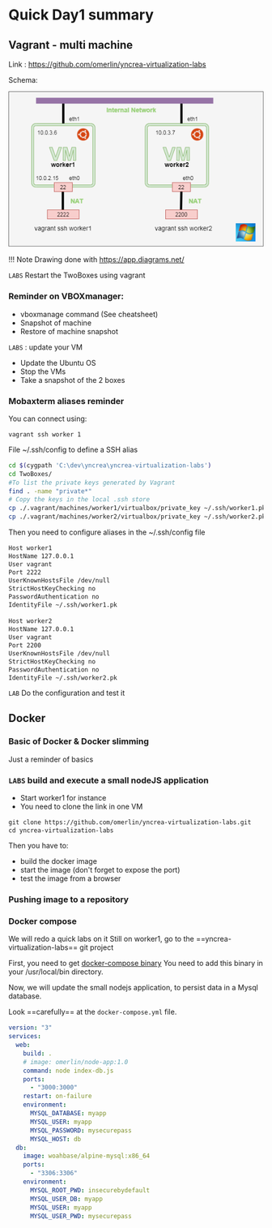 # Quick Day1 summary

## Vagrant - multi machine
Link : https://github.com/omerlin/yncrea-virtualization-labs

Schema:

![VIRTHW](./files/virtualization/twoboxes.png "Virtualized HW")

!!! Note
    Drawing done with https://app.diagrams.net/

`LABS` Restart the TwoBoxes using vagrant

### Reminder on VBOXmanager:

* vboxmanage command (See cheatsheet)
* Snapshot of machine
* Restore of machine snapshot

`LABS` : update your VM
* Update the Ubuntu OS
* Stop the VMs
* Take a snapshot of the 2 boxes

### Mobaxterm aliases reminder
You can connect using:
```
vagrant ssh worker 1
```

File ~/.ssh/config to define a SSH alias

```bash
cd $(cygpath 'C:\dev\yncrea\yncrea-virtualization-labs')
cd TwoBoxes/
#To list the private keys generated by Vagrant
find . -name "private*"
# Copy the keys in the local .ssh store
cp ./.vagrant/machines/worker1/virtualbox/private_key ~/.ssh/worker1.pk
cp ./.vagrant/machines/worker2/virtualbox/private_key ~/.ssh/worker2.pk
```

Then you need to configure aliases in the ~/.ssh/config file
```
Host worker1
HostName 127.0.0.1
User vagrant
Port 2222
UserKnownHostsFile /dev/null
StrictHostKeyChecking no
PasswordAuthentication no
IdentityFile ~/.ssh/worker1.pk

Host worker2
HostName 127.0.0.1
User vagrant
Port 2200
UserKnownHostsFile /dev/null
StrictHostKeyChecking no
PasswordAuthentication no
IdentityFile ~/.ssh/worker2.pk
```

`LAB` Do the configuration and test it 

## Docker

### Basic of Docker & Docker slimming
Just a reminder of basics

### `LABS` build and execute a small nodeJS application

* Start worker1 for instance
* You need to clone the link in one VM

```
git clone https://github.com/omerlin/yncrea-virtualization-labs.git
cd yncrea-virtualization-labs
```
Then you have to:
* build the docker image
* start the image (don't forget to expose the port)
* test the image from a browser

### Pushing image to a repository 

### Docker compose
We will redo a quick labs on it
Still on worker1, go to the ==yncrea-virtualization-labs== git project

First, you need to get [docker-compose binary](https://github.com/docker/compose/releases)
You need to add this binary in your /usr/local/bin directory.

Now, we will update the small nodejs application, to persist data in a Mysql database.

Look ==carefully== at the `docker-compose.yml` file.

```yaml linenums="1"
version: "3"
services:
  web:
    build: .
    # image: omerlin/node-app:1.0
    command: node index-db.js
    ports:
      - "3000:3000"
    restart: on-failure
    environment:
      MYSQL_DATABASE: myapp
      MYSQL_USER: myapp
      MYSQL_PASSWORD: mysecurepass
      MYSQL_HOST: db
  db:
    image: woahbase/alpine-mysql:x86_64
    ports:
      - "3306:3306"
    environment:
      MYSQL_ROOT_PWD: insecurebydefault
      MYSQL_USER_DB: myapp
      MYSQL_USER: myapp
      MYSQL_USER_PWD: mysecurepass
```
